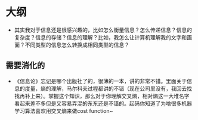 
# 大纲

- 其实我对于信息还是很感兴趣的，比如怎么衡量信息？怎么传递信息？信息的复杂度？信息的存储？信息的理解？比如，我怎么让计算机理解我的文字和画面？不同类型的信息怎么转换成相同类型的信息？


## 需要消化的

- 《信息论》忘记是哪个出版社了的，很薄的一本，讲的非常不错。里面关于信息的度量，熵的理解，马尔科夫过程都讲的不错（现在公司里没有，我回去找找再补上来）。掌握这个知识，那么对于你理解交叉熵，相对熵这一大堆名字看起来差不多但是又容易弄混的东东还是不错的。起码你知道了为啥很多机器学习算法喜欢用交叉熵来做cost function~

